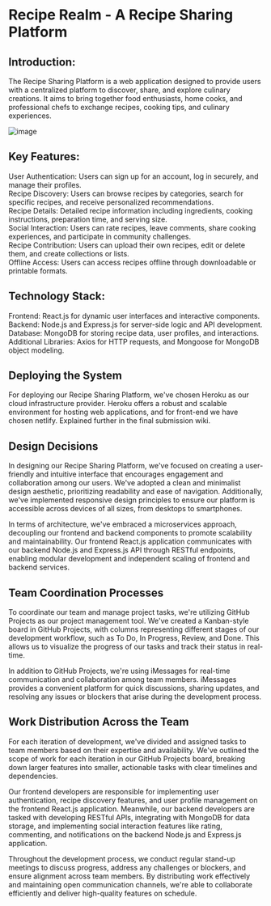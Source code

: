 # Recipe Realm - A Recipe Sharing Platform

## Introduction:
The Recipe Sharing Platform is a web application designed to provide users with a centralized platform to discover, share, and explore culinary creations. It aims to bring together food enthusiasts, home cooks, and professional chefs to exchange recipes, cooking tips, and culinary experiences.

![image](https://github.com/CSCI-5828-S24/RecipeRealm/assets/53361534/1ced6896-31f4-4917-ae66-2a0bdb8c9518)


## Key Features:

User Authentication: Users can sign up for an account, log in securely, and manage their profiles.\
Recipe Discovery: Users can browse recipes by categories, search for specific recipes, and receive personalized recommendations.\
Recipe Details: Detailed recipe information including ingredients, cooking instructions, preparation time, and serving size.\
Social Interaction: Users can rate recipes, leave comments, share cooking experiences, and participate in community challenges.\
Recipe Contribution: Users can upload their own recipes, edit or delete them, and create collections or lists.\
Offline Access: Users can access recipes offline through downloadable or printable formats.


## Technology Stack:

Frontend: React.js for dynamic user interfaces and interactive components.\
Backend: Node.js and Express.js for server-side logic and API development.\
Database: MongoDB for storing recipe data, user profiles, and interactions.\
Additional Libraries: Axios for HTTP requests, and Mongoose for MongoDB object modeling.

## Deploying the System

For deploying our Recipe Sharing Platform, we've chosen Heroku as our cloud infrastructure provider. Heroku offers a robust and scalable environment for hosting web applications, and for front-end we have chosen netlify. Explained further in the final submission wiki.


## Design Decisions

In designing our Recipe Sharing Platform, we've focused on creating a user-friendly and intuitive interface that encourages engagement and collaboration among our users. We've adopted a clean and minimalist design aesthetic, prioritizing readability and ease of navigation. Additionally, we've implemented responsive design principles to ensure our platform is accessible across devices of all sizes, from desktops to smartphones.

In terms of architecture, we've embraced a microservices approach, decoupling our frontend and backend components to promote scalability and maintainability. Our frontend React.js application communicates with our backend Node.js and Express.js API through RESTful endpoints, enabling modular development and independent scaling of frontend and backend services.

## Team Coordination Processes

To coordinate our team and manage project tasks, we're utilizing GitHub Projects as our project management tool. We've created a Kanban-style board in GitHub Projects, with columns representing different stages of our development workflow, such as To Do, In Progress, Review, and Done. This allows us to visualize the progress of our tasks and track their status in real-time.

In addition to GitHub Projects, we're using iMessages for real-time communication and collaboration among team members. iMessages provides a convenient platform for quick discussions, sharing updates, and resolving any issues or blockers that arise during the development process.

## Work Distribution Across the Team

For each iteration of development, we've divided and assigned tasks to team members based on their expertise and availability. We've outlined the scope of work for each iteration in our GitHub Projects board, breaking down larger features into smaller, actionable tasks with clear timelines and dependencies.

Our frontend developers are responsible for implementing user authentication, recipe discovery features, and user profile management on the frontend React.js application. Meanwhile, our backend developers are tasked with developing RESTful APIs, integrating with MongoDB for data storage, and implementing social interaction features like rating, commenting, and notifications on the backend Node.js and Express.js application.

Throughout the development process, we conduct regular stand-up meetings to discuss progress, address any challenges or blockers, and ensure alignment across team members. By distributing work effectively and maintaining open communication channels, we're able to collaborate efficiently and deliver high-quality features on schedule.
